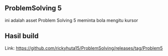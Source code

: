 ## ProblemSolving 5
ini adalah asset Problem Solving 5 meminta bola mengitu kursor
## Hasil build
Link:
https://github.com/rickyhuta15/ProblemSolving/releases/tag/Problem5
